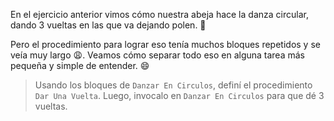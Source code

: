<gs-attire
  attire-url="https://raw.githubusercontent.com/MumukiProject/mumuki-guia-gobstones-repeticion-simple-kids/master/assets/attires/config.json">
</gs-attire>
<gs-toolbox toolbox-url="https://raw.githubusercontent.com/MumukiProject/mumuki-guia-gobstones-repeticion-simple-kids/master/assets/toolbox_1553708780521.xml"></gs-toolbox>

En el ejercicio anterior vimos cómo nuestra abeja hace la danza circular, dando 3 vueltas en las que va dejando polen. :arrows_counterclockwise:

Pero el procedimiento para lograr eso tenía muchos bloques repetidos y se veía muy largo :weary:. Veamos cómo separar todo eso en alguna tarea más pequeña y simple de entender. :smile:

> Usando los bloques de `Danzar En Circulos`, definí el procedimiento `Dar Una Vuelta`. Luego, invocalo en `Danzar En Circulos` para que dé 3 vueltas.